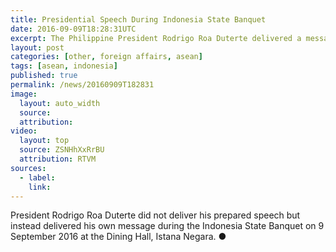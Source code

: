 ```yaml
---
title: Presidential Speech During Indonesia State Banquet
date: 2016-09-09T18:28:31UTC
excerpt: The Philippine President Rodrigo Roa Duterte delivered a message during the Indonesia State Banquet on 9 September 2016 at the Dining Hall, Istana Negara, Jakarta during the 28th and 29th ASEAN Summits.
layout: post
categories: [other, foreign affairs, asean]
tags: [asean, indonesia]
published: true
permalink: /news/20160909T182831
image:
  layout: auto_width
  source: 
  attribution: 
video:
  layout: top
  source: ZSNHhXxRrBU
  attribution: RTVM
sources:
  - label:
    link:
---
```


President Rodrigo Roa Duterte did not deliver his prepared speech but instead delivered his own message during the Indonesia State Banquet on 9 September 2016 at the Dining Hall, Istana Negara.
&#x25cf;

